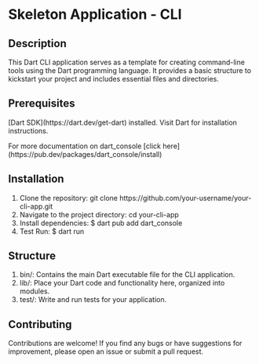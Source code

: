 
<h1> Skeleton Application - CLI </h1>
<h2>Description</h2>
<p>This Dart CLI application serves as a template for creating command-line tools using the Dart programming language. It provides a basic structure to kickstart your project and includes essential files and directories.</p>
<h2>Prerequisites</h2>
<p> [Dart SDK](https://dart.dev/get-dart) installed. Visit Dart for installation instructions.</p>
<p> For more documentation on dart_console [click here](https://pub.dev/packages/dart_console/install)</p>
<h2>Installation</h2>
<ol>
  <li>Clone the repository: git clone https://github.com/your-username/your-cli-app.git</li>
  <li>Navigate to the project directory: cd your-cli-app</li>
  <li>Install dependencies: $ dart pub add dart_console</li>
  <li>Test Run: $ dart run</li>
</ol>
<h2>Structure</h2>
<ol>
  <li>bin/: Contains the main Dart executable file for the CLI application.</li>
  <li>lib/: Place your Dart code and functionality here, organized into modules.</li>
  <li>test/: Write and run tests for your application.</li>
</ol>
<h2>Contributing</h2>
<p>Contributions are welcome! If you find any bugs or have suggestions for improvement, please open an issue or submit a pull request.</p>


